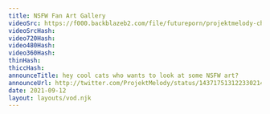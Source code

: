 ```yaml
---
title: NSFW Fan Art Gallery
videoSrc: https://f000.backblazeb2.com/file/futureporn/projektmelody-chaturbate-2021-09-12.mp4
videoSrcHash: 
video720Hash: 
video480Hash: 
video360Hash: 
thinHash: 
thiccHash: 
announceTitle: hey cool cats who wants to look at some NSFW art?
announceUrl: http://twitter.com/ProjektMelody/status/1437175131223302146
date: 2021-09-12
layout: layouts/vod.njk
---
```

